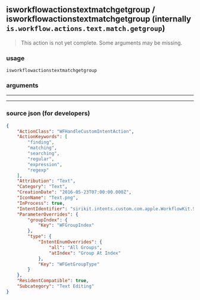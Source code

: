 
## isworkflowactionstextmatchgetgroup / isworkflowactionstextmatchgetgroup (internally `is.workflow.actions.text.match.getgroup`)

> This action is not yet complete. Some arguments may be missing.



### usage
```
isworkflowactionstextmatchgetgroup 
```

### arguments

---



---

### source json (for developers)

```json
{
	"ActionClass": "WFHandleCustomIntentAction",
	"ActionKeywords": [
		"finding",
		"matching",
		"searching",
		"regular",
		"expression",
		"regexp"
	],
	"Attribution": "Text",
	"Category": "Text",
	"CreationDate": "2016-05-23T07:00:00.000Z",
	"IconName": "Text.png",
	"InProcess": true,
	"IntentIdentifier": "sirikit.intents.custom.com.apple.WorkflowKit.ShortcutsIntents.WFMatchTextGetGroupIntent",
	"ParameterOverrides": {
		"groupIndex": {
			"Key": "WFGroupIndex"
		},
		"type": {
			"IntentEnumOverrides": {
				"all": "All Groups",
				"atIndex": "Group At Index"
			},
			"Key": "WFGetGroupType"
		}
	},
	"ResidentCompatible": true,
	"Subcategory": "Text Editing"
}
```
